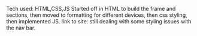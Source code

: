 Tech used: HTML,CSS,JS
Started off in HTML to build the frame and sections, then moved to formatting for different devices, then css styling, then implemented JS.
link to site:
still dealing with some styling issues with the nav bar.
